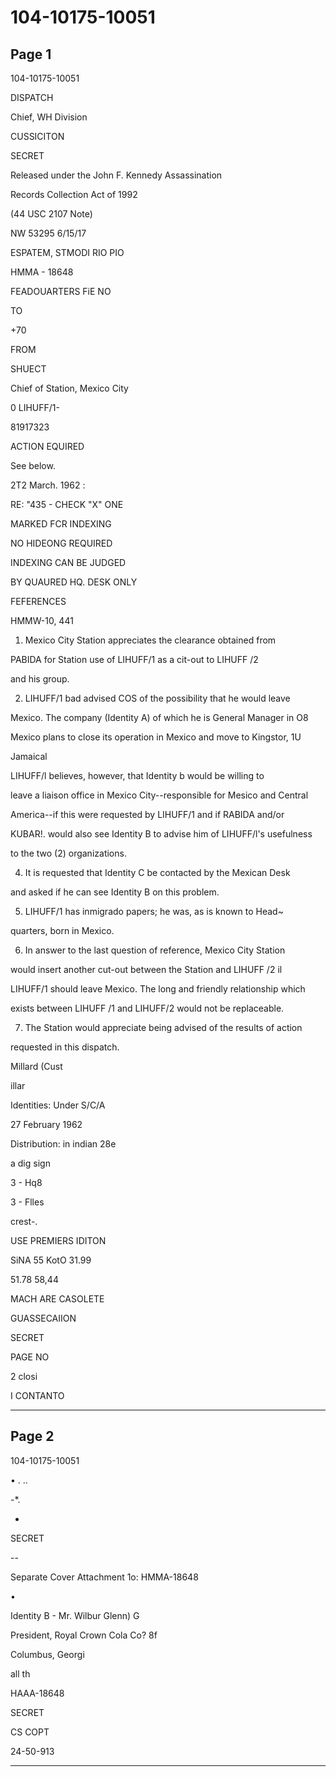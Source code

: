 # 104-10175-10051

## Page 1

104-10175-10051

DISPATCH

Chief, WH Division

CUSSICITON

SECRET

Released under the John F. Kennedy Assassination

Records Collection Act of 1992

(44 USC 2107 Note)

NW 53295 6/15/17

ESPATEM, STMODI RIO PIO

HMMA - 18648

FEADOUARTERS FiE NO

TO

+70

FROM

SHUECT

Chief of Station, Mexico City

0 LIHUFF/1-

81917323

ACTION EQUIRED

See below.

2T2 March. 1962 :

RE: "435 - CHECK "X" ONE

MARKED FCR INDEXING

NO HIDEONG REQUIRED

INDEXING CAN BE JUDGED

BY QUAURED HQ. DESK ONLY

FEFERENCES

HMMW-10, 441

1. Mexico City Station appreciates the clearance obtained from

PABIDA for Station use of LIHUFF/1 as a cit-out to LIHUFF /2

and his group.

2. LIHUFF/1 bad advised COS of the possibility that he would leave

Mexico. The company (Identity A) of which he is General Manager in O8

Mexico plans to close its operation in Mexico and move to Kingstor, 1U

Jamaical

LIHUFF/l believes, however, that Identity b would be willing to

leave a liaison office in Mexico City--responsible for Mesico and Central

America--if this were requested by LIHUFF/1 and if RABIDA and/or

KUBAR!. would also see Identity B to advise him of LIHUFF/l's usefulness

to the two (2) organizations.

4. It is requested that Identity C be contacted by the Mexican Desk

and asked if he can see Identity B on this problem.

5. LIHUFF/1 has inmigrado papers; he was, as is known to Head~

quarters, born in Mexico.

6. In answer to the last question of reference, Mexico City Station

would insert another cut-out between the Station and LIHUFF /2 il

LIHUFF/1 should leave Mexico. The long and friendly relationship which

exists between LIHUFF /1 and LIHUFF/2 would not be replaceable.

7. The Station would appreciate being advised of the results of action

requested in this dispatch.

Millard (Cust

illar

Identities: Under S/C/A

27 February 1962

Distribution: in indian 28e

a dig sign

3 - Hq8

3 - Flles

crest-.

USE PREMIERS IDITON

SiNA 55 KotO 31.99

51.78 58,44

MACH ARE CASOLETE

GUASSECAIION

SECRET

PAGE NO

2 closi

I CONTANTO

---

## Page 2

104-10175-10051

• . ..

-*.

-

SECRET

--

Separate Cover Attachment 1o: HMMA-18648

•

Identity B - Mr. Wilbur Glenn) G

President, Royal Crown Cola Co? 8f

Columbus, Georgi

all th

HAAA-18648

SECRET

CS COPT

24-50-913

---

